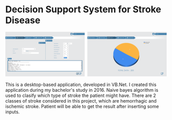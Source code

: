 # Decision Support System for Stroke Disease
![snapshot](https://github.com/enggardwiprihastomo/Decision-Support-System-for-Cancer/blob/master/snapshots.png)

This is a desktop-based application, developed in VB.Net. I created this application during my bachelor's study in 2016. Naive bayes algorithm is used to clasify which type of stroke the patient might have. There are 2 classes of stroke considered in this project, which are hemorrhagic and ischemic stroke.
Patient will be able to get the result after inserting some inputs.
